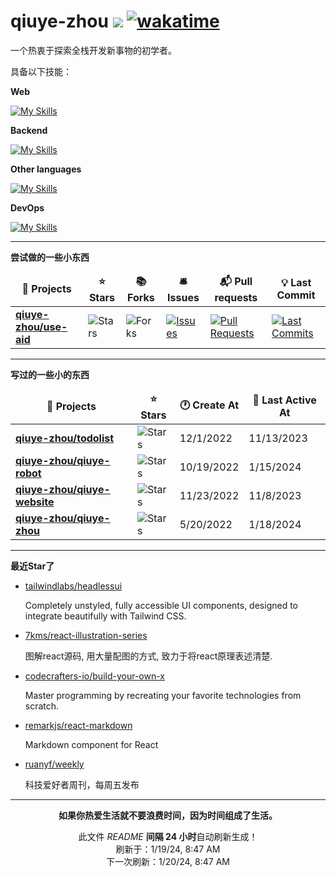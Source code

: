 # qiuye-zhou ![](https://visitor-badge.laobi.icu/badge?page_id=qiuye-zhou.readme) [![wakatime](https://wakatime.com/badge/user/9213dc96-df0d-4e66-b0bb-50f9e04e988c.svg)](https://wakatime.com/@9213dc96-df0d-4e66-b0bb-50f9e04e988c)

一个热衷于探索全栈开发新事物的初学者。

具备以下技能：

**Web**

[![My Skills](https://skillicons.dev/icons?i=html,css,js,ts,vue,react,tailwind,windicss,sass,vite,nextjs,nuxtjs,jest,rollupjs&perline=10)](https://skillicons.dev)

**Backend**

[![My Skills](https://skillicons.dev/icons?i=nestjs,express,nodejs,mysql,mongodb,redis&perline=10)](https://skillicons.dev)

**Other languages**

[![My Skills](https://skillicons.dev/icons?i=cpp,c&perline=10)](https://skillicons.dev)

**DevOps**

[![My Skills](https://skillicons.dev/icons?i=github,vscode,visualstudio,git,stackoverflow,githubactions&perline=10)](https://skillicons.dev)

------------

**尝试做的一些小东西**

<table><thead align=center><tr border: none;><td><b>🎁 Projects</b></td><td><b>⭐ Stars</b></td><td><b>📚 Forks</b></td><td><b>🛎 Issues</b></td><td><b>📬 Pull requests</b></td><td><b>💡 Last Commit</b></td></tr></thead><tbody><tr><td><a href=https://github.com/qiuye-zhou/use-aid><b>qiuye-zhou/use-aid</b></a></td><td><img alt=Stars src="https://img.shields.io/github/stars/qiuye-zhou/use-aid?style=flat-square&labelColor=343b41"></td><td><img alt=Forks src="https://img.shields.io/github/forks/qiuye-zhou/use-aid?style=flat-square&labelColor=343b41"></td><td><a href=https://github.com/qiuye-zhou/use-aid/issues target=_blank><img alt=Issues src="https://img.shields.io/github/issues/qiuye-zhou/use-aid?style=flat-square&labelColor=343b41"></a></td><td><a href=https://github.com/qiuye-zhou/use-aid/pulls target=_blank><img alt="Pull Requests"src="https://img.shields.io/github/issues-pr/qiuye-zhou/use-aid?style=flat-square&labelColor=343b41"></a></td><td><a href=https://github.com/qiuye-zhou/use-aid/commits target=_blank><img alt="Last Commits"src="https://img.shields.io/github/last-commit/qiuye-zhou/use-aid?style=flat-square&labelColor=343b41"></a></td></tr></tbody></table>

------------


**写过的一些小的东西**

<table><thead align=center><tr border: none;><td><b>🎁 Projects</b></td><td><b>⭐ Stars</b></td><td><b>🕐 Create At</b></td><td><b>📅 Last Active At</b></td></tr></thead><tbody><tr><td><a href=https://github.com/qiuye-zhou/todolist target=_blank><b>qiuye-zhou/todolist</b></a></td><td><img alt=Stars src="https://img.shields.io/github/stars/qiuye-zhou/todolist?style=flat-square&labelColor=343b41"></td><td>12/1/2022</td><td>11/13/2023</td></tr><tr><td><a href=https://github.com/qiuye-zhou/qiuye-robot target=_blank><b>qiuye-zhou/qiuye-robot</b></a></td><td><img alt=Stars src="https://img.shields.io/github/stars/qiuye-zhou/qiuye-robot?style=flat-square&labelColor=343b41"></td><td>10/19/2022</td><td>1/15/2024</td></tr><tr><td><a href=https://github.com/qiuye-zhou/qiuye-website target=_blank><b>qiuye-zhou/qiuye-website</b></a></td><td><img alt=Stars src="https://img.shields.io/github/stars/qiuye-zhou/qiuye-website?style=flat-square&labelColor=343b41"></td><td>11/23/2022</td><td>11/8/2023</td></tr><tr><td><a href=https://github.com/qiuye-zhou/qiuye-zhou target=_blank><b>qiuye-zhou/qiuye-zhou</b></a></td><td><img alt=Stars src="https://img.shields.io/github/stars/qiuye-zhou/qiuye-zhou?style=flat-square&labelColor=343b41"></td><td>5/20/2022</td><td>1/18/2024</td></tr></tbody></table>

------------

**最近Star了**

<ul><li><a href=https://github.com/tailwindlabs/headlessui>tailwindlabs/headlessui</a><p>Completely unstyled, fully accessible UI components, designed to integrate beautifully with Tailwind CSS.</p></li><li><a href=https://github.com/7kms/react-illustration-series>7kms/react-illustration-series</a><p>图解react源码, 用大量配图的方式, 致力于将react原理表述清楚.</p></li><li><a href=https://github.com/codecrafters-io/build-your-own-x>codecrafters-io/build-your-own-x</a><p>Master programming by recreating your favorite technologies from scratch.</p></li><li><a href=https://github.com/remarkjs/react-markdown>remarkjs/react-markdown</a><p>Markdown component for React</p></li><li><a href=https://github.com/ruanyf/weekly>ruanyf/weekly</a><p>科技爱好者周刊，每周五发布</p></li></ul>

------------

<p align=center><strong>如果你热爱生活就不要浪费时间，因为时间组成了生活。</strong></p>
<p align=center>此文件 <i>README</i> <b>间隔 24 小时</b>自动刷新生成！<br>刷新于：1/19/24, 8:47 AM<br>下一次刷新：1/20/24, 8:47 AM</p>
